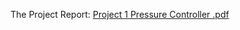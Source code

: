 The Project Report: [Project 1 Pressure Controller .pdf](https://github.com/userattachments/files/16203972/Project.1.Pressure.Controller.pdf)

